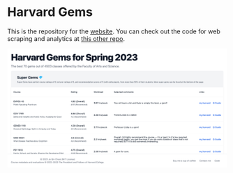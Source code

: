 # Harvard Gems
This is the repository for the [website](https://jeqcho.github.io/harvard-gems). You can check out the code for web scraping and analytics at [this other repo](https://github.com/jeqcho/harvard_gem_finder).

![Screenshot of the Harvard Gem website](https://github.com/jeqcho/harvard_gem_finder/raw/main/readme-images/readme-screenshot.png)
